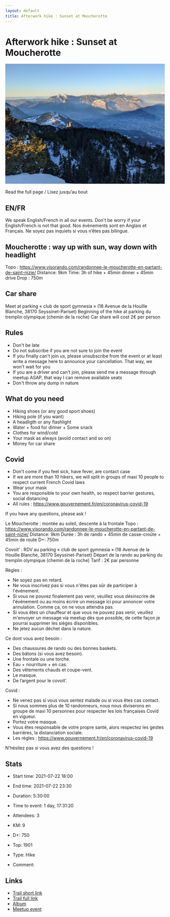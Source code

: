 ```yaml
---
layout: default
title: Afterwork hike : Sunset at Moucherotte
---
```


# Afterwork hike : Sunset at Moucherotte

![2021-07-22](/Stats/img/orig/2021-07-22.jpg)

Read the full page / Lisez jusqu’au bout

## EN/FR
We speak English/French in all our events. Don't be worry if your English/French is not that good. Nos évènements sont en Anglais et Français. Ne soyez pas inquiets si vous n’êtes pas bilingue.

## Moucherotte : way up with sun, way down with headlight
Topo : https://www.visorando.com/randonnee-le-moucherotte-en-partant-de-saint-nizie/
Distance: 9km
Time: 3h of hike + 45min dinner + 45min drive
Drop : 750m

## Car share
Meet at parking « club de sport gymnesia » (18 Avenue de la Houille Blanche, 38170 Seyssinet-Pariset)
Beginning of the hike at parking du tremplin olympique (chemin de la roche)
Car share will cost 2€ per person

## Rules
- Don't be late
- Do not subscribe if you are not sure to join the event
- If you finally can't join us, please unsubscribe from the event or at least write a message here to announce your cancellation. That way, we won't wait for you
- If you are a driver and can't join, please send me a message through meetup ASAP, that way I can remove available seats
- Don't throw any dump in nature

## What do you need
- Hiking shoes (or any good sport shoes)
- Hiking pole (if you want)
- A headligth or any flashlight
- Water + food for dinner + Some snack
- Clothes for wind/cold
- Your mask as always (avoid contact and so on)
- Money for car share

## Covid
- Don't come if you feel sick, have fever, are contact case
- If we are more than 10 hikers, we will split in groups of maxi 10 people to respect current French Covid laws
- Wear your mask
- You are responsible to your own health, so respect barrier gestures, social distancing
- All rules : https://www.gouvernement.fr/en/coronavirus-covid-19

If you have any questions, please ask !

Le Moucherotte : montée au soleil, descente à la frontale
Topo : https://www.visorando.com/randonnee-le-moucherotte-en-partant-de-saint-nizie/
Distance: 9km
Durée : 3h de rando + 45min de casse-croûte + 45min de route
D+: 750m

Covoit’ :
RDV au parking « club de sport gymnesia » (18 Avenue de la Houille Blanche, 38170 Seyssinet-Pariset)
Départ de la rando au parking du tremplin olympique (chemin de la roche)
Tarif : 2€ par personne

Règles :
- Ne soyez pas en retard.
- Ne vous inscrivez pas si vous n'êtes pas sûr de participer à l'événement.
- Si vous ne pouvez finalement pas venir, veuillez vous désinscrire de l'événement ou au moins écrire un message ici pour annoncer votre annulation. Comme ça, on ne vous attendra pas.
- Si vous êtes un chauffeur et que vous ne pouvez pas venir, veuillez m'envoyer un message via meetup dès que possible, de cette façon je pourrai supprimer les sièges disponibles.
- Ne jetez aucun déchet dans la nature.

Ce dont vous avez besoin :
- Des chaussures de rando ou des bonnes baskets.
- Des bâtons (si vous avez besoin).
- Une frontale ou une torche.
- Eau + nourriture + en cas.
- Des vêtements chauds et coupe-vent.
- Le masque.
- De l’argent pour le covoit’.

Covid :
- Ne venez pas si vous vous sentez malade ou si vous êtes cas contact.
- Si nous sommes plus de 10 randonneurs, nous nous diviserons en groupe de maxi 10 personnes pour respecter les lois françaises Covid en vigueur.
- Portez votre masque.
- Vous êtes responsable de votre propre santé, alors respectez les gestes barrières, la distanciation sociale.
- Les règles : https://www.gouvernement.fr/en/coronavirus-covid-19

N’hésitez pas si vous avez des questions !

## Stats

- Start time: 2021-07-22 18:00
- End time: 2021-07-22 23:30
- Duration: 5:30:00
- Time to event: 1 day, 17:31:20
- Attendees: 3

- KM: 9
- D+: 750
- Top: 1901
- Type: Hike
- Comment: 

## Links

- [Trail short link](https://s.42l.fr/le-moucherotte)
- [Trail full link]()
- [Album](https://binnette.github.io/GacImg2021/)
- [Meetup event](https://www.meetup.com/grenoble-adventure-club-english-french/events/279598655/)
